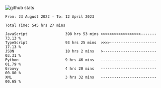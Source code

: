 
![github stats](https://github-readme-stats.vercel.app/api?username=realmahd1&show_icons=true&theme=codeSTACKr&hide_rank=true&count_private=true)

<!--START_SECTION:waka-->

```text
From: 23 August 2022 - To: 12 April 2023

Total Time: 545 hrs 27 mins

JavaScript                 398 hrs 53 mins >>>>>>>>>>>>>>>>>>-------   73.13 %
TypeScript                 93 hrs 25 mins  >>>>---------------------   17.13 %
JSON                       18 hrs 2 mins   >------------------------   03.31 %
Python                     9 hrs 46 mins   -------------------------   01.79 %
Groovy                     4 hrs 20 mins   -------------------------   00.80 %
XML                        3 hrs 32 mins   -------------------------   00.65 %
```

<!--END_SECTION:waka-->
